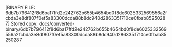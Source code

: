 [BINARY FILE: 6db7b796412f8d6ba17ffd2e242762b655b4654bd0f8de6025332569556a2fcbda3e8df807f0ef5a83300dcda88b8dc940d2863351710ce0fbab85250287]
Stored copy: docs/converted-binary/6db7b796412f8d6ba17ffd2e242762b655b4654bd0f8de6025332569556a2fcbda3e8df807f0ef5a83300dcda88b8dc940d2863351710ce0fbab85250287
